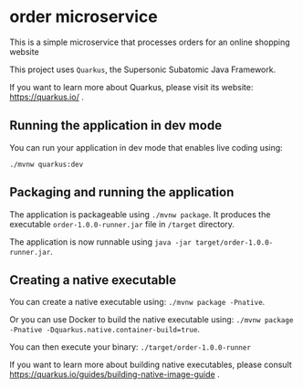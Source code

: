 # order microservice

This is a simple microservice that processes orders for an online shopping website

This project uses `Quarkus`, the Supersonic Subatomic Java Framework.

If you want to learn more about Quarkus, please visit its website: https://quarkus.io/ .

## Running the application in dev mode

You can run your application in dev mode that enables live coding using:
```
./mvnw quarkus:dev
```

## Packaging and running the application

The application is packageable using `./mvnw package`.
It produces the executable `order-1.0.0-runner.jar` file in `/target` directory.

The application is now runnable using `java -jar target/order-1.0.0-runner.jar`.

## Creating a native executable

You can create a native executable using: `./mvnw package -Pnative`.

Or you can use Docker to build the native executable using: `./mvnw package -Pnative -Dquarkus.native.container-build=true`.

You can then execute your binary: `./target/order-1.0.0-runner`

If you want to learn more about building native executables, please consult https://quarkus.io/guides/building-native-image-guide .
